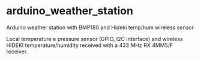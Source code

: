 # arduino_weather_station
Arduino weather station with BMP180 and Hideki temp/hum wireless sensor.

Local temperature e pressure sensor (GPIO, I2C interface) and wireless HIDEKI temperature/humidity received with a 433 MHz RX 4MM5/F receiver.


